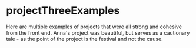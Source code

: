 # projectThreeExamples

Here are multiple examples of projects that were all strong and cohesive from the front end. Anna's project was beautiful, but serves as a cautionary tale - as the point of the project is the festival and not the cause.